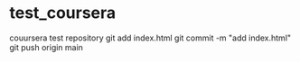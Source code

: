 # test_coursera
couursera test repository
git add index.html
git commit -m "add index.html"
git push origin main
